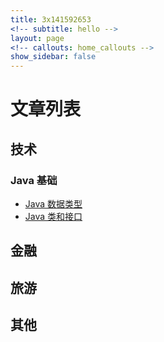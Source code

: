 ```yaml
---
title: 3x141592653
<!-- subtitle: hello -->
layout: page
<!-- callouts: home_callouts -->
show_sidebar: false
---
```


# 文章列表

## 技术

### Java 基础

* [Java 数据类型](/2019/07/24/Java-数据类型/)
* [Java 类和接口](/2019/08/05/Java-类和接口/)

## 金融

## 旅游

## 其他